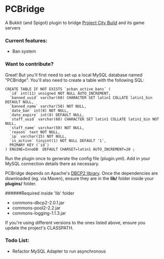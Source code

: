 # PCBridge
A Bukkit (and Spigot) plugin to bridge [Project City Build](www.projectcitybuild.com) and its game servers

### Current features:
* Ban system

### Want to contribute?
Great! But you'll first need to set up a local MySQL database named "PCBridge". You'll also need to create a table with the following SQL:

```
CREATE TABLE IF NOT EXISTS `pcban_active_bans` (
  `id` int(11) unsigned NOT NULL AUTO_INCREMENT,
  `banned_uuid` varchar(60) CHARACTER SET latin1 COLLATE latin1_bin DEFAULT NULL,
  `banned_name` varchar(50) NOT NULL,
  `date_ban` int(8) NOT NULL,
  `date_expire` int(8) DEFAULT NULL,
  `staff_uuid` varchar(60) CHARACTER SET latin1 COLLATE latin1_bin NOT NULL,
  `staff_name` varchar(50) NOT NULL,
  `reason` text NOT NULL,
  `ip` varchar(15) NOT NULL,
  `is_active` tinyint(1) NOT NULL DEFAULT '1',
  PRIMARY KEY (`id`)
) ENGINE=InnoDB  DEFAULT CHARSET=latin1 AUTO_INCREMENT=20 ;
```

Run the plugin once to generate the config file (plugin.yml). Add in your MySQL connection details there as necessary.

PCBridge depends on Apache's [DBCP2 library](https://commons.apache.org/proper/commons-dbcp/). Once the dependencies are downloaded (eg. via Maven), ensure they are in the <b>lib/</b> folder inside your <b>plugins/</b> folder.

######Required inside 'lib' folder
* commons-dbcp2-2.0.1.jar
* commons-pool2-2.2.jar
* commons-logging-1.1.3.jar

If you're using different versions to the ones listed above, ensure you update the project's CLASSPATH.

### Todo List:

* Refactor MySQL Adapter to run asynchronous